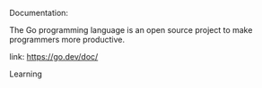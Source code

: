 Documentation:

The Go programming language is an open source project to make programmers more productive.

link: https://go.dev/doc/

Learning 
